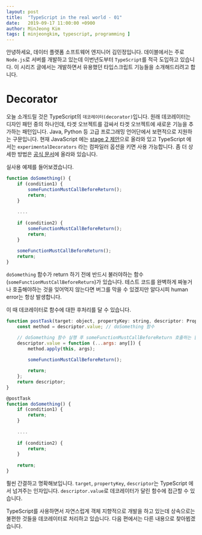 ```yaml
---
layout: post
title:  "TypeScript in the real world - 01"
date:   2019-09-17 11:00:00 +0900
author: MinJeong Kim
tags: [ minjeongkim, typescript, programming ]
---
```


안녕하세요, 데이터 플랫폼 소프트웨어 엔지니어 김민정입니다. 데이블에서는 주로 `Node.js`로 서버를 개발하고 있는데 이번년도부터 `TypeScript`를 적극 도입하고 있습니다. 이 시리즈 글에서는 개발하면서 유용했던 타입스크립트 기능들을 소개해드리려고 합니다.

# Decorator

오늘 소개드릴 것은 TypeScript의 `데코레이터(decorator)`입니다. 원래 데코레이터는 디자인 패턴 중의 하나인데, 타겟 오브젝트를 감싸서 타겟 오브젝트에 새로운 기능을 추가하는 패턴입니다. Java, Python 등 고급 프로그래밍 언어단에서 보편적으로 지원하는 구문입니다. 현재 JavaScript 에는 [stage 2 제안](https://github.com/tc39/proposal-decorators)으로 올라와 있고 TypeScript 에서는 `experimentalDecorators` 라는 컴파일러 옵션을 키면 사용 가능합니다. 좀 더 상세한 방법은 [공식 문서](https://www.typescriptlang.org/docs/handbook/decorators.html)에 올라와 있습니다.


실사용 예제를 들어보겠습니다.

```javascript
function doSomething() {
    if (condition1) {
        someFunctionMustCallBeforeReturn();
        return;
    }
    
    ....
    
    if (condition2) {
        someFunctionMustCallBeforeReturn();
        return;
    }
    
    someFunctionMustCallBeforeReturn();
    return;
}
```


`doSomething` 함수가 return 하기 전에 반드시 불러야하는 함수(`someFunctionMustCallBeforeReturn`)가 있습니다. 테스트 코드를 완벽하게 짜놓거나 호출해야하는 것을 잊어먹지 않는다면 버그를 막을 수 있겠지만 알다시피 human error는 항상 발생합니다.

이 때 데코레이터로 함수에 대한 후처리를 달 수 있습니다.


```javascript
function postTask(target: object, propertyKey: string, descriptor: PropertyDescriptor): PropertyDescriptor {
    const method = descriptor.value; // doSomething 함수

    // doSomething 함수 실행 후 someFunctionMustCallBeforeReturn 호출하는 함수를 override
    descriptor.value = function (...args: any[]) {
        method.apply(this, args);
        
        someFunctionMustCallBeforeReturn();

        return;
    };
    return descriptor;
}

@postTask
function doSomething() {
    if (condition1) {
        return;
    }
    
    ....
    
    if (condition2) {
        return;
    }
    
    return;
}
```

훨씬 간결하고 명확해보입니다. `target`, `propertyKey`, `descriptor`는 TypeScript 에서 넘겨주는 인자입니다. `descriptor.value`로 데코레이터가 달린 함수에 접근할 수 있습니다.

TypeScript를 사용하면서 자연스럽게 객체 지향적으로 개발을 하고 있는데 상속으로는 불편한 것들을 데코레이터로 처리하고 있습니다. 다음 편에서는 다른 내용으로 찾아뵙겠습니다.